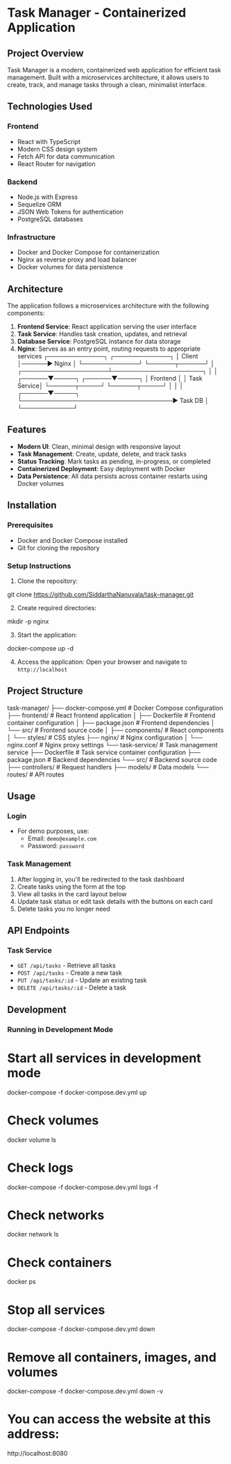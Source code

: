 # Task Manager - Containerized Application

## Project Overview

Task Manager is a modern, containerized web application for efficient task management. Built with a microservices architecture, it allows users to create, track, and manage tasks through a clean, minimalist interface.

## Technologies Used

### Frontend
- React with TypeScript
- Modern CSS design system
- Fetch API for data communication
- React Router for navigation

### Backend
- Node.js with Express
- Sequelize ORM
- JSON Web Tokens for authentication
- PostgreSQL databases

### Infrastructure
- Docker and Docker Compose for containerization
- Nginx as reverse proxy and load balancer
- Docker volumes for data persistence

## Architecture

The application follows a microservices architecture with the following components:

1. **Frontend Service**: React application serving the user interface
2. **Task Service**: Handles task creation, updates, and retrieval
3. **Database Service**: PostgreSQL instance for data storage
4. **Nginx**: Serves as an entry point, routing requests to appropriate services
┌─────────────┐      ┌─────────────┐
│    Client   │──────▶    Nginx    │
└─────────────┘      └──────┬──────┘
                            │
       ┌────────────────────┴─────────────────────┐
       │                                          │
┌──────▼─────┐                             ┌──────▼─────┐
│  Frontend  │                             │ Task Service│
└──────┬─────┘                             └──────┬─────┘
       │                                          │
       │                                   ┌──────▼─────┐
       └───────────────────────────────────▶ Task DB    │
                                           └────────────┘

                                           
                                           
## Features

- **Modern UI**: Clean, minimal design with responsive layout
- **Task Management**: Create, update, delete, and track tasks
- **Status Tracking**: Mark tasks as pending, in-progress, or completed
- **Containerized Deployment**: Easy deployment with Docker
- **Data Persistence**: All data persists across container restarts using Docker volumes

## Installation

### Prerequisites
- Docker and Docker Compose installed
- Git for cloning the repository

### Setup Instructions

1. Clone the repository:

git clone https://github.com/SiddarthaNanuvala/task-manager.git

2. Create required directories:

mkdir -p nginx

3. Start the application:

docker-compose up -d


4. Access the application:
Open your browser and navigate to `http://localhost`

## Project Structure
task-manager/
├── docker-compose.yml     # Docker Compose configuration
├── frontend/              # React frontend application
│   ├── Dockerfile         # Frontend container configuration
│   ├── package.json       # Frontend dependencies
│   └── src/               # Frontend source code
│       ├── components/    # React components
│       └── styles/        # CSS styles
├── nginx/                 # Nginx configuration
│   └── nginx.conf         # Nginx proxy settings
└── task-service/          # Task management service
    ├── Dockerfile         # Task service container configuration
    ├── package.json       # Backend dependencies
    └── src/               # Backend source code
        ├── controllers/   # Request handlers
        ├── models/        # Data models
        └── routes/        # API routes

## Usage

### Login
- For demo purposes, use:
  - Email: `demo@example.com`
  - Password: `password`

### Task Management
1. After logging in, you'll be redirected to the task dashboard
2. Create tasks using the form at the top
3. View all tasks in the card layout below
4. Update task status or edit task details with the buttons on each card
5. Delete tasks you no longer need

## API Endpoints

### Task Service
- `GET /api/tasks` - Retrieve all tasks
- `POST /api/tasks` - Create a new task
- `PUT /api/tasks/:id` - Update an existing task
- `DELETE /api/tasks/:id` - Delete a task

## Development

### Running in Development Mode
# Start all services in development mode
docker-compose -f docker-compose.dev.yml up


# Check volumes
docker volume ls

# Check logs
docker-compose -f docker-compose.dev.yml logs -f

    
# Check networks
docker network ls

# Check containers
docker ps


# Stop all services    
docker-compose -f docker-compose.dev.yml down


# Remove all containers, images, and volumes
docker-compose -f docker-compose.dev.yml down -v

# You can access the website at this address:
http://localhost:8080

